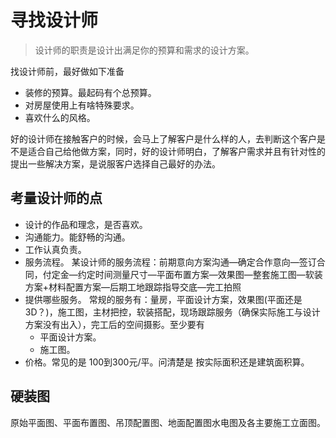 # 寻找设计师
> 设计师的职责是设计出满足你的预算和需求的设计方案。

找设计师前，最好做如下准备
* 装修的预算。最起码有个总预算。
* 对房屋使用上有啥特殊要求。
* 喜欢什么的风格。

好的设计师在接触客户的时候，会马上了解客户是什么样的人，去判断这个客户是不是适合自己给他做方案，同时，好的设计师明白，了解客户需求并且有针对性的提出一些解决方案，是说服客户选择自己最好的办法。

## 考量设计师的点
* 设计的作品和理念，是否喜欢。
* 沟通能力。能舒畅的沟通。
* 工作认真负责。
* 服务流程。 某设计师的服务流程：前期意向方案沟通—确定合作意向—签订合同，付定金—约定时间测量尺寸—平面布置方案—效果图—整套施工图—软装方案+材料配置方案—后期工地跟踪指导交底—完工拍照
* 提供哪些服务。 常规的服务有：量房，平面设计方案，效果图(平面还是3D？)，施工图，主材把控，软装搭配，现场跟踪服务（确保实际施工与设计方案没有出入），完工后的空间摄影。至少要有
  * 平面设计方案。
  * 施工图。
* 价格。常见的是 100到300元/平。问清楚是 按实际面积还是建筑面积算。

## 硬装图
原始平面图、平面布置图、吊顶配置图、地面配置图水电图及各主要施工立面图。